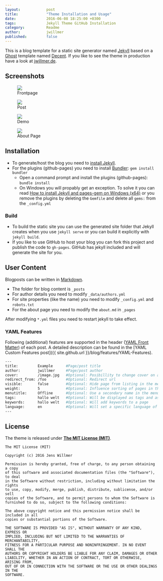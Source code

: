 ```yaml
---
layout:            post
title:             "Theme Installation and Usage"
date:              2016-06-08 18:25:00 +0300
tags:              Jekyll Theme GitHub Installation
category:          Readme
author:            jwillmer
published:         false
---
```

This is a blog template for a static site generator named [Jekyll](https://jekyllrb.com/docs/home/) based on a [Ghost](https://ghost.org) template named [Decent](https://github.com/serenader2014/decent).
If you like to see the theme in production have a look at [jwillmer.de](http://jwillmer.de).


## Screenshots

<div class="album">

<figure>
<img src="{{ site.github.url }}/media/img/2016-06-08-Readme-front-page-previewe.jpg" />
<figcaption>Frontpage</figcaption>
</figure>

<figure>
<img src="{{ site.github.url }}/media/img/2016-06-08-Readme-post-preview.jpg" />
<figcaption>Post</figcaption>
</figure>

<figure>
<img src="{{ site.github.url }}/media/img/2016-06-08-Readme-content-preview.jpg" />
<figcaption>Demo</figcaption>
</figure>

<figure>
<img src="{{ site.github.url }}/media/img/2016-06-08-Readme-about-preview.jpg" />
<figcaption>About Page</figcaption>
</figure>

</div>


## Installation

- To generate/host the blog you need to [install Jekyll](https://jekyllrb.com/docs/installation/).
- For the plugins (github-pages) you need to install [Bundler](http://bundler.io/): `gem install bundler`
   - Open a command prompt and install the plugins (github-pages): `bundle install`
   - On Windows you will propably get an exception. To solve it you can read [How to install Jekyll and pages-gem on Windows (x64)](http://jwillmer.de/blog/tutorial/how-to-install-jekyll-and-pages-gem-on-windows-10-x46) or you remove the plugins by deleting the `Gemfile` and delete all `gems:` from the `_config.yml`

### Build

- To build the static site you can use the generated site folder that Jekyll creates when you use `jekyll serve` or you can build it explicitly with `jekyll build`.
- If you like to use GitHub to host your blog you can fork this project and publish the code to `gh-pages`. GitHub has jekyll included and will generate the site for you.


## User Content

Blogposts can be written in [Markdown](https://de.wikipedia.org/wiki/Markdown).

- The folder for blog content is `_posts`
- For author details you need to modify `_data/authors.yml`
- For site properties (like the name) you need to modify `_config.yml` and `robots.txt`
- For the about page you need to modify the `about.md` in `_pages`

After modifying `*.yml` files you need to restart jekyll to take effect.

### YAML Features

Following (additional) features are supported in the header ([YAML Front Matter](https://jekyllrb.com/docs/frontmatter/)) of each post. A detailed description can be found in the [YAML Custom Features post]({{ site.github.url }}/blog/features/YAML-Features).

```bash
---
title:         Example      #Page/post title
author:        jwillmer     #Page/post author
cover:         /image.jpg   #Optional: Posibillity to change cover on a post/page
redirect_from: /foo         #Optional: Redirect url
visible:       false        #Optional: Hide page from listing in the menu.
weight:        5            #Optional: Influence sorting of pages in the menu
menutitle:     Offline      #Optional: Use a secondary name in the menu/post list
tags:          hallo welt   #Optional: Will be displayed as tags and as keywords in posts
keywords:      hallo welt   #Optional: Will add keywords to a page
language:      en           #Optional: Will set a specific language of the page
---
```

## License

The theme is released under **[The MIT License (MIT)](https://github.com/jwillmer/jekyllDecent/blob/gh-pages/LICENSE)**.

    The MIT License (MIT)

    Copyright (c) 2016 Jens Willmer

    Permission is hereby granted, free of charge, to any person obtaining a copy
    of this software and associated documentation files (the "Software"), to deal
    in the Software without restriction, including without limitation the rights
    to use, copy, modify, merge, publish, distribute, sublicense, and/or sell
    copies of the Software, and to permit persons to whom the Software is
    furnished to do so, subject to the following conditions:

    The above copyright notice and this permission notice shall be included in all
    copies or substantial portions of the Software.

    THE SOFTWARE IS PROVIDED "AS IS", WITHOUT WARRANTY OF ANY KIND, EXPRESS OR
    IMPLIED, INCLUDING BUT NOT LIMITED TO THE WARRANTIES OF MERCHANTABILITY,
    FITNESS FOR A PARTICULAR PURPOSE AND NONINFRINGEMENT. IN NO EVENT SHALL THE
    AUTHORS OR COPYRIGHT HOLDERS BE LIABLE FOR ANY CLAIM, DAMAGES OR OTHER
    LIABILITY, WHETHER IN AN ACTION OF CONTRACT, TORT OR OTHERWISE, ARISING FROM,
    OUT OF OR IN CONNECTION WITH THE SOFTWARE OR THE USE OR OTHER DEALINGS IN THE
    SOFTWARE.    
